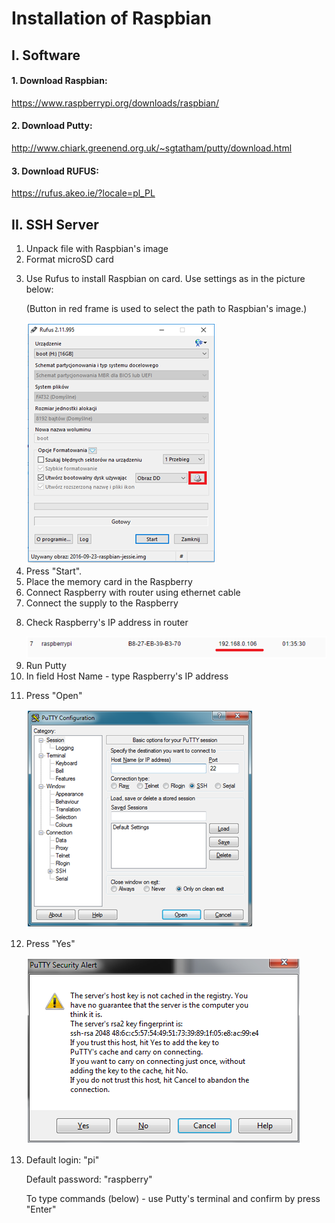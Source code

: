 # Installation of Raspbian 

## I. Software

#### 1. Download Raspbian:
   https://www.raspberrypi.org/downloads/raspbian/
#### 2. Download Putty:
   http://www.chiark.greenend.org.uk/~sgtatham/putty/download.html 
#### 3. Download RUFUS:
   https://rufus.akeo.ie/?locale=pl_PL 


## II. SSH Server

<OL>
<LI> Unpack file with Raspbian's image </LI>
<LI> Format microSD card </LI>
<LI><P> Use Rufus to install Raspbian on card. Use settings as in the picture below: </P>
<P> (Button in red frame is used to select the path to Raspbian's image.) </P>
<img src="https://github.com/przemyslaw-turek/gm/blob/dev/RaspberryPi/software/Raspbian/pictureRufus.png" alt="Pictrue" title=" " /></LI> 



<LI> Press "Start". </LI>
<LI> Place the memory card in the Raspberry </LI>
<LI> Connect Raspberry with router using ethernet cable </LI>
<LI> Connect the supply to the Raspberry </LI>
<LI><P> Check Raspberry's IP address in router </P>
<img src="https://github.com/przemyslaw-turek/gm/blob/dev/RaspberryPi/software/Raspbian/pictureIP.png" alt="Pictrue" title=" " /></LI>
<LI> Run Putty </LI> 
<LI> In field Host Name - type Raspberry's IP address </LI>
<LI><P> Press "Open" </P>
<img src="https://github.com/przemyslaw-turek/gm/blob/dev/RaspberryPi/software/Raspbian/picturePutty.png" alt="Pictrue" title=" " /></LI>
<LI><P> Press "Yes" </P>
<img src="https://github.com/przemyslaw-turek/gm/blob/dev/RaspberryPi/software/Raspbian/picturePuttyAlert.png" alt="Pictrue" title=" " /></LI>
<LI><P> Default login: "pi" </P>
<P> Default password: "raspberry" </P>

<P> To type commands (below) - use Putty's terminal and confirm by press "Enter" </P> </LI>

</OL>


